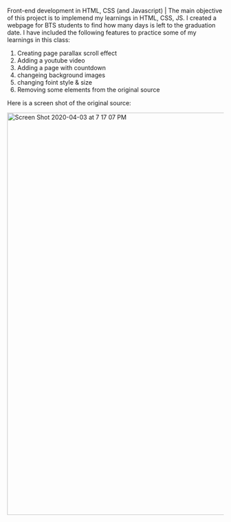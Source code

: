 Front-end development in HTML, CSS (and Javascript) |
The main objective of this project is to implemend my learnings in HTML, CSS, JS.
I created a webpage for BTS students to find how many days is left to the graduation date.
I have included the following features to practice some of my learnings in this class:

1) Creating page parallax scroll effect
2) Adding a youtube video
3) Adding a page with countdown
4) changeing background images
5) changing foint style & size
6) Removing some elements from the original source

Here is a screen shot of the original source:

<img width="936" alt="Screen Shot 2020-04-03 at 7 17 07 PM" src="https://user-images.githubusercontent.com/61697268/78388139-cbc48700-75e0-11ea-967e-a50cf93acd71.png">


